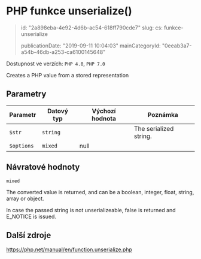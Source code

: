 PHP funkce unserialize()
========================

> id: "2a898eba-4e92-4d6b-ac54-618ff790cde7"
> slug:
> 	cs: funkce-unserialize
> 
> publicationDate: "2019-09-11 10:04:03"
> mainCategoryId: "0eeab3a7-a54b-46db-a253-ca6100145648"

Dostupnost ve verzích: `PHP 4.0`, `PHP 7.0`

Creates a PHP value from a stored representation


Parametry
--------------

| Parametr | Datový typ | Výchozí hodnota | Poznámka |
|-----|-----|-----|-----|
| `$str` | `string` |  | The serialized string. |
| `$options` | `mixed` | null |  |


Návratové hodnoty
----------------

`mixed`

The converted value is returned, and can be a boolean,
integer, float, string,
array or object.
</p>
<p>
In case the passed string is not unserializeable, false is returned and
E_NOTICE is issued.

Další zdroje
------------

https://php.net/manual/en/function.unserialize.php
